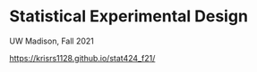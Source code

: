 # Statistical Experimental Design

UW Madison, Fall 2021

https://krisrs1128.github.io/stat424_f21/
